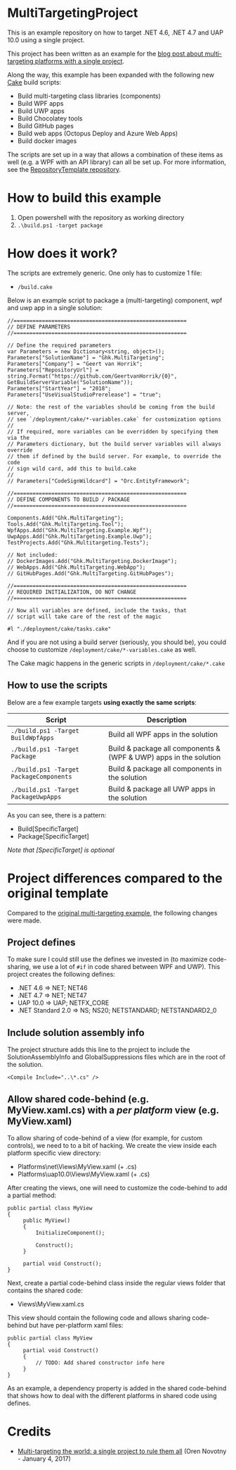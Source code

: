# MultiTargetingProject

This is an example repository on how to target .NET 4.6, .NET 4.7 and UAP 10.0 using a single project.

This project has been written as an example for the [blog post about multi-targeting platforms with a single project](http://geertvanhorrik.com/2018/03/14/multi-targeting-net-4-6-net-4-7-uap-10-0-with-a-single-project/).

Along the way, this example has been expanded with the following new [Cake](https://www.cakebuild.net/) build scripts:

- Build multi-targeting class libraries (components)
- Build WPF apps
- Build UWP apps
- Build Chocolatey tools
- Build GitHub pages
- Build web apps (Octopus Deploy and Azure Web Apps)
- Build docker images

The scripts are set up in a way that allows a combination of these items as well (e.g. a WPF with an API library) can all be set up. For more information, see the [RepositoryTemplate repository](https://github.com/GeertvanHorrik/RepositoryTemplate).

# How to build this example

1. Open powershell with the repository as working directory
2. `.\build.ps1 -target package`

# How does it work?

The scripts are extremely generic. One only has to customize 1 file:

* `/build.cake`

Below is an example script to package a (multi-targeting) component, wpf and uwp app in a single solution:

    //=======================================================
    // DEFINE PARAMETERS
    //=======================================================
    
    // Define the required parameters
    var Parameters = new Dictionary<string, object>();
    Parameters["SolutionName"] = "Ghk.MultiTargeting";
    Parameters["Company"] = "Geert van Horrik";
    Parameters["RepositoryUrl"] = string.Format("https://github.com/GeertvanHorrik/{0}",  GetBuildServerVariable("SolutionName"));
    Parameters["StartYear"] = "2018";
    Parameters["UseVisualStudioPrerelease"] = "true";
    
    // Note: the rest of the variables should be coming from the build server,
    // see `/deployment/cake/*-variables.cake` for customization options
    // 
    // If required, more variables can be overridden by specifying them via the 
    // Parameters dictionary, but the build server variables will always override
    // them if defined by the build server. For example, to override the code
    // sign wild card, add this to build.cake
    //
    // Parameters["CodeSignWildcard"] = "Orc.EntityFramework";
    
    //=======================================================
    // DEFINE COMPONENTS TO BUILD / PACKAGE
    //=======================================================
    
    Components.Add("Ghk.MultiTargeting");
    Tools.Add("Ghk.MultiTargeting.Tool");
    WpfApps.Add("Ghk.MultiTargeting.Example.Wpf");
    UwpApps.Add("Ghk.MultiTargeting.Example.Uwp");
    TestProjects.Add("Ghk.Multitargeting.Tests");

    // Not included:
    // DockerImages.Add("Ghk.MultiTargeting.DockerImage");
    // WebApps.Add("Ghk.MultiTargeting.WebApp");
    // GitHubPages.Add("Ghk.MultiTargeting.GitHubPages");

    //=======================================================
    // REQUIRED INITIALIZATION, DO NOT CHANGE
    //=======================================================
    
    // Now all variables are defined, include the tasks, that
    // script will take care of the rest of the magic
    
    #l "./deployment/cake/tasks.cake"

And if you are not using a build server (seriously, you should be), you could choose to customize `/deployment/cake/*-variables.cake` as well.

The Cake magic happens in the generic scripts in `/deployment/cake/*.cake`

## How to use the scripts

Below are a few example targets **using exactly the same scripts**:

| Script | Description |
|--------|-------------|
| `./build.ps1 -Target BuildWpfApps` | Build all WPF apps in the solution |
| `./build.ps1 -Target Package` | Build & package all components & (WPF & UWP) apps in the solution |
| `./build.ps1 -Target PackageComponents` | Build & package all components in the solution |
| `./build.ps1 -Target PackageUwpApps` | Build & package all UWP apps in the solution |

As you can see, there is a pattern:

* Build[SpecificTarget]
* Package[SpecificTarget]

*Note that [SpecificTarget] is optional*

# Project differences compared to the original template

Compared to the [original multi-targeting example](https://oren.codes/2017/01/04/multi-targeting-the-world-a-single-project-to-rule-them-all/), the following changes were made.

## Project defines

To make sure I could still use the defines we invested in (to maximize code-sharing, we use a lot of `#if` in code shared between WPF and UWP). This project creates the following defines:

* .NET 4.6 => NET; NET46
* .NET 4.7 => NET; NET47
* UAP 10.0 => UAP; NETFX_CORE
* .NET Standard 2.0 => NS; NS20; NETSTANDARD; NETSTANDARD2_0

## Include solution assembly info

The project structure adds this line to the project to include the SolutionAssemblyInfo and GlobalSuppressions files which are in the root of the solution.

	<Compile Include="..\*.cs" />

## Allow shared code-behind (e.g. MyView.xaml.cs) with a *per platform* view (e.g. MyView.xaml)

To allow sharing of code-behind of a view (for example, for custom controls), we need to to a bit of hacking. We create the view inside each platform specific view directory:

* Platforms\net\Views\MyView.xaml (+ .cs)
* Platforms\uap10.0\Views\MyView.xaml (+ .cs)

After creating the views, one will need to customize the code-behind to add a partial method:

	public partial class MyView
	{
	     public MyView()
	     {
	         InitializeComponent();
	 
	         Construct();
	     }
	 
	     partial void Construct();
	}

Next, create a partial code-behind class inside the regular views folder that contains the shared code:

* Views\MyView.xaml.cs

This view should contain the following code and allows sharing code-behind but have per-platform xaml files:

	public partial class MyView
	{
	     partial void Construct()
	     {
	         // TODO: Add shared constructor info here
	     }
	}

As an example, a dependency property is added in the shared code-behind that shows how to deal with the different platforms in shared code using defines.

# Credits

- [Multi-targeting the world: a single project to rule them all](https://oren.codes/2017/01/04/multi-targeting-the-world-a-single-project-to-rule-them-all/) (Oren Novotny - January 4, 2017)